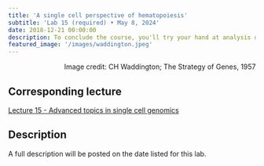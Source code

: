 ```yaml
---
title: 'A single cell perspective of hematopoiesis'
subtitle: 'Lab 15 (required) • May 8, 2024'
date: 2018-12-21 00:00:00
description: To conclude the course, you'll try your hand at analysis of multi-omic single cell RNAseq/ATACseq data to understand cell lineage commitment during hematopoiesis.
featured_image: '/images/waddington.jpeg'
---
```


<div style="text-align: right"> Image credit: CH Waddington; The Strategy of Genes, 1957 </div>

## Corresponding lecture

[Lecture 15 - Advanced topics in single cell genomics](https://diytranscriptomics.com/project/lecture-15)

## Description

A full description will be posted on the date listed for this lab.